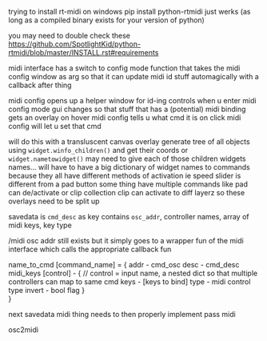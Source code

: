 trying to install rt-midi on windows
pip install python-rtmidi just werks (as long as a compiled binary exists for your version of python)

you may need to double check these
https://github.com/SpotlightKid/python-rtmidi/blob/master/INSTALL.rst#requirements

midi interface has a switch to config mode function that takes the midi config window as arg
so that it can update midi id stuff automagically with a callback after thing

midi config opens up a helper window for id-ing controls
when u enter midi config mode gui changes so that stuff that has a (potential) midi binding gets an overlay
on hover midi config tells u what cmd it is
on click midi config will let u set that cmd

will do this with a transluscent canvas overlay
generate tree of all objects using `widget.winfo_children()` and get their coords
or `widget.nametowidget()`
may need to give each of those children widgets names...
will have to have a big dictionary of widget names to commands because they all have different methods of activation
ie speed slider is different from a pad button
some thing have multiple commands like pad can de/activate
or clip collection clip can activate to diff layerz so these overlays need to be split up

savedata is `cmd_desc` as key contains `osc_addr`, controller names, array of midi keys, key type

/midi osc addr still exists but it simply goes to a wrapper fun of the midi interface which calls the appropriate callback fun

name_to_cmd [command_name] = {
    addr - cmd_osc
    desc - cmd_desc
    midi_keys [control] - { // control = input name, a nested dict so that multiple controllers can map to same cmd
        keys - [keys to bind]
        type - midi control type
        invert - bool flag
    }    
}

next savedata
    midi thing needs to 
then properly implement pass midi

osc2midi